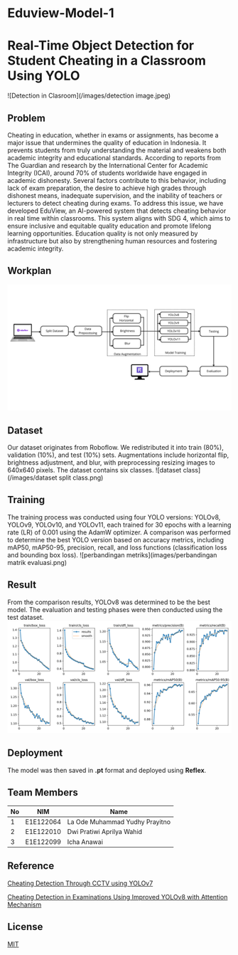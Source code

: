 # Eduview-Model-1

#  Real-Time Object Detection for Student Cheating in a Classroom Using YOLO

![Detection in Clasroom](/images/detection image.jpeg)

## Problem
Cheating in education, whether in exams or assignments, has become a major issue that undermines the quality of education in Indonesia. It prevents students from truly understanding the material and weakens both academic integrity and educational standards. According to reports from The Guardian and research by the International Center for Academic Integrity (ICAI), around 70% of students worldwide have engaged in academic dishonesty. Several factors contribute to this behavior, including lack of exam preparation, the desire to achieve high grades through dishonest means, inadequate supervision, and the inability of teachers or lecturers to detect cheating during exams. To address this issue, we have developed EduView, an AI-powered system that detects cheating behavior in real time within classrooms. This system aligns with SDG 4, which aims to ensure inclusive and equitable quality education and promote lifelong learning opportunities. Education quality is not only measured by infrastructure but also by strengthening human resources and fostering academic integrity.

## Workplan

![Detection in Clasroom](./images/workplan.png)

## Dataset
Our dataset originates from Roboflow. We redistributed it into train (80%), validation (10%), and test (10%) sets. Augmentations include horizontal flip, brightness adjustment, and blur, with preprocessing resizing images to 640x640 pixels. The dataset contains six classes.
![dataset class](/images/dataset split class.png)

## Training
The training process was conducted using four YOLO versions: YOLOv8, YOLOv9, YOLOv10, and YOLOv11, each trained for 30 epochs with a learning rate (LR) of 0.001 using the AdamW optimizer. A comparison was performed to determine the best YOLO version based on accuracy metrics, including mAP50, mAP50-95, precision, recall, and loss functions (classification loss and bounding box loss).
![perbandingan metriks](images/perbandingan matrik evaluasi.png)

## Result
From the comparison results, YOLOv8 was determined to be the best model. The evaluation and testing phases were then conducted using the test dataset.
![result](/images/results.png)

## Deployment
The model was then saved in **.pt** format and deployed using **Reflex**.

## Team Members
| No | NIM | Name |
|----|-----------|-------------------------------|
| 1  | E1E122064 | La Ode Muhammad Yudhy Prayitno|
| 2  | E1E122010 | Dwi Pratiwi Aprilya Wahid     |
| 3  | E1E122099 | Icha Anawai                   |

## Reference
[Cheating Detection Through CCTV using YOLOv7](https://eprints.unram.ac.id/44273/2/Publikasi%20Ilmiah%20%282nd%20MIMSE%202023%29%20-%20Mizanul%20Ridho%20Aohana.pdf)

[Cheating Detection in Examinations Using Improved
YOLOv8 with Attention Mechanism](https://thescipub.com/pdf/jcssp.2024.1668.1680.pdf)


## License

[MIT](https://choosealicense.com/licenses/mit/)
